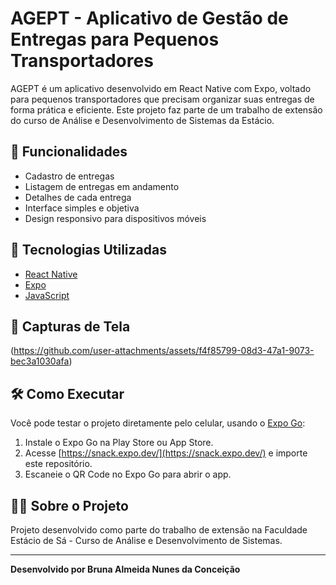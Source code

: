 # AGEPT - Aplicativo de Gestão de Entregas para Pequenos Transportadores

AGEPT é um aplicativo desenvolvido em React Native com Expo, voltado para pequenos transportadores que precisam organizar suas entregas de forma prática e eficiente. Este projeto faz parte de um trabalho de extensão do curso de Análise e Desenvolvimento de Sistemas da Estácio.

## 📱 Funcionalidades

- Cadastro de entregas
- Listagem de entregas em andamento
- Detalhes de cada entrega
- Interface simples e objetiva
- Design responsivo para dispositivos móveis

## 🚀 Tecnologias Utilizadas

- [React Native](https://reactnative.dev/)
- [Expo](https://expo.dev/)
- [JavaScript](https://developer.mozilla.org/pt-BR/docs/Web/JavaScript)

## 📸 Capturas de Tela

(https://github.com/user-attachments/assets/f4f85799-08d3-47a1-9073-bec3a1030afa)


## 🛠️ Como Executar

Você pode testar o projeto diretamente pelo celular, usando o [Expo Go](https://expo.dev/client):

1. Instale o Expo Go na Play Store ou App Store.
2. Acesse [https://snack.expo.dev/](https://snack.expo.dev/) e importe este repositório.
3. Escaneie o QR Code no Expo Go para abrir o app.

## 👨‍🎓 Sobre o Projeto

Projeto desenvolvido como parte do trabalho de extensão na Faculdade Estácio de Sá - Curso de Análise e Desenvolvimento de Sistemas.

---

**Desenvolvido por Bruna Almeida Nunes da Conceição**
